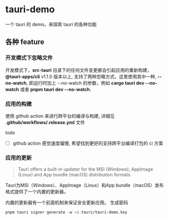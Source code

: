 # tauri-demo

一个 tauri 的 demo，来探索 tauri 的各种功能

## 各种 feature

### 开发模式下忽略文件

开发模式下，**src-tauri** 目录下的任何文件变更都会引起应用的重新构建，**@tauri-apps/cli** v1.1.0 版本以上, 支持了两种忽略方式，这里使用其中一种, **--no-watch**, 即运行时加上 --no-watch 的参数，例如 **cargo tauri dev --no-watch** 或者 **pnpm tauri dev --no-watch**.

### 应用的构建

使用 github action 来进行跨平台的编译与构建, 详细见 **.github/workflows/.release.yml** 文件

todo

- [ ] github action 感觉速度偏慢, 希望找到更好的支持跨平台编译打包的 ci 方案

### 应用的更新

> Tauri offers a built-in updater for the MSI (Windows), AppImage (Linux) and App bundle (macOS) distribution formats.

Tauri为MSI（Windows）、AppImage（Linux）和App bundle（macOS）发布格式提供了一个内置的更新器。

内置的更新器有一个前面机制来保证安全更新应用。
生成密码

```shell
pnpm tauri signer generate -w ~/.tauri/tauri-demo.key
```

